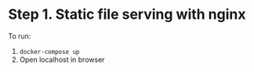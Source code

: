 # Step 1. Static file serving with nginx

To run:

1. `docker-compose up`
2. Open localhost in browser
